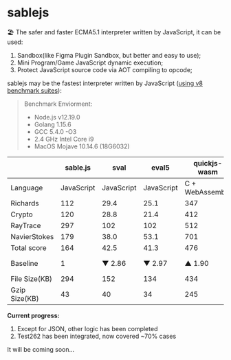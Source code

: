 # sablejs
🏖️ The safer and faster ECMA5.1 interpreter written by JavaScript, it can be used:
1. Sandbox(like Figma Plugin Sandbox, but better and easy to use);
2. Mini Program/Game JavaScript dynamic execution;
3. Protect JavaScript source code via AOT compiling to opcode;

sablejs may be the fastest interpreter written by JavaScript ([using v8 benchmark suites](https://github.com/mozilla/arewefastyet/tree/master/benchmarks/v8-v7)):

> Benchmark Enviorment: 
> * Node.js v12.19.0
> * Golang 1.15.6
> * GCC 5.4.0 -O3
> * 2.4 GHz Intel Core i9
> * MacOS Mojave 10.14.6 (18G6032)

|     | sable.js  | sval  | eval5  | quickjs-wasm  | mujs  | otto | goja |
|  ----  | ----  | ----  | ----  | ----  | ----  | ----  | ----  |
| Language  | JavaScript | JavaScript | JavaScript | C + WebAssembly | C | Golang | Golang |
| Richards  | 112 | 29.4 | 25.1 | 347 | 187 | 23.4 | 210 |
| Crypto  | 120 | 28.8 | 21.4 | 412 | 113 | 19.2 | 107 |
| RayTrace  | 297 | 102 | 102 | 512 | 392 | 64.5 | 301 |
| NavierStokes  | 179 | 38.0 | 53.1 | 701 | 109 | 31.4 | 191 |
| Total score  | 164 | 42.5 | 41.3 | 476 | 173 | 30.9 | 190 |
| Baseline  | 1 |  ▼ 2.86 | ▼ 2.97 | ▲ 1.90 | ▲ 0.05 | ▼ 4.30 | ▲ 0.16 |
| File Size(KB)  | 294 | 152 | 134 | 434 | - | - | - |
| Gzip Size(KB) | 43 | 40 | 34 | 245 | - | - | - |

**Current progress:**
1. Except for JSON, other logic has been completed
2. Test262 has been integrated, now covered ~70% cases

It will be coming soon...
